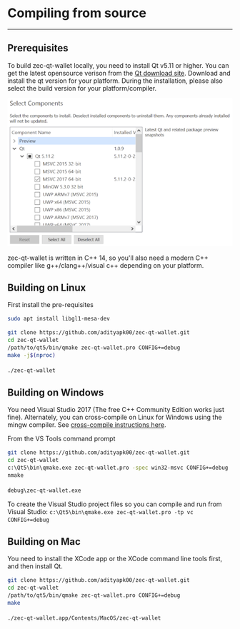 # Compiling from source

---

## Prerequisites
To build zec-qt-wallet locally, you need to install Qt v5.11 or higher. You can get the latest opensource verison from the [Qt download site](http://www.qt.io). Download and install the qt version for your platform. During the installation, please also select the build version for your platform/compiler. 

![](/images/qt-install.png)

zec-qt-wallet is written in C++ 14, so you'll also need a modern C++ compiler like g++/clang++/visual c++ depending on your platform. 

## Building on Linux

First install the pre-requisites

``` bash
sudo apt install libgl1-mesa-dev
```

``` bash
git clone https://github.com/adityapk00/zec-qt-wallet.git
cd zec-qt-wallet
/path/to/qt5/bin/qmake zec-qt-wallet.pro CONFIG+=debug
make -j$(nproc)

./zec-qt-wallet
```

## Building on Windows

You need Visual Studio 2017 (The free C++ Community Edition works just fine). Alternately, you can cross-compile on Linux for Windows using the mingw compiler. See [cross-compile instructions here](wiki/Setting-up-a-build-environment).

From the VS Tools command prompt

``` bash
git clone https://github.com/adityapk00/zec-qt-wallet.git
cd zec-qt-wallet
c:\Qt5\bin\qmake.exe zec-qt-wallet.pro -spec win32-msvc CONFIG+=debug
nmake

debug\zec-qt-wallet.exe
```

To create the Visual Studio project files so you can compile and run from Visual Studio:
`c:\Qt5\bin\qmake.exe zec-qt-wallet.pro -tp vc CONFIG+=debug`

## Building on Mac
You need to install the XCode app or the XCode command line tools first, and then install Qt. 

``` bash
git clone https://github.com/adityapk00/zec-qt-wallet.git
cd zec-qt-wallet
/path/to/qt5/bin/qmake zec-qt-wallet.pro CONFIG+=debug
make 

./zec-qt-wallet.app/Contents/MacOS/zec-qt-wallet
```
